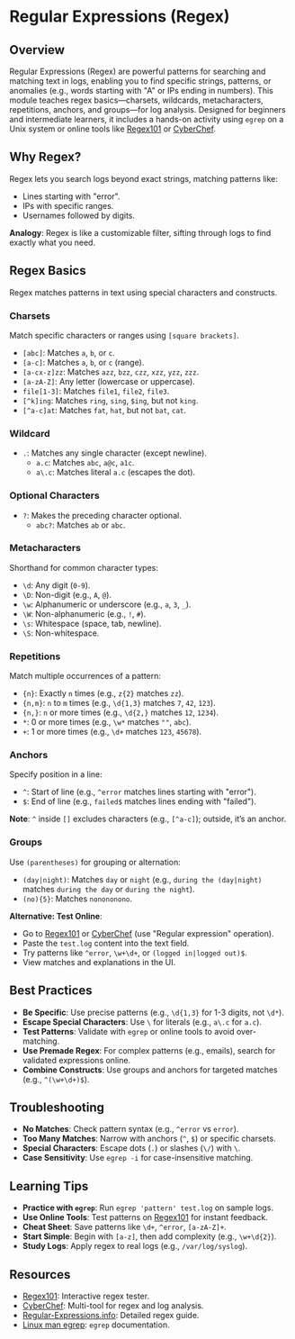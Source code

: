 # Regular Expressions (Regex)

## Overview
Regular Expressions (Regex) are powerful patterns for searching and matching text in logs, enabling you to find specific strings, patterns, or anomalies (e.g., words starting with "A" or IPs ending in numbers). This module teaches regex basics—charsets, wildcards, metacharacters, repetitions, anchors, and groups—for log analysis. Designed for beginners and intermediate learners, it includes a hands-on activity using `egrep` on a Unix system or online tools like [Regex101](https://regex101.com/) or [CyberChef](https://gchq.github.io/CyberChef/).

## Why Regex?
Regex lets you search logs beyond exact strings, matching patterns like:
- Lines starting with "error".
- IPs with specific ranges.
- Usernames followed by digits.

**Analogy**: Regex is like a customizable filter, sifting through logs to find exactly what you need.

## Regex Basics
Regex matches patterns in text using special characters and constructs.

### Charsets
Match specific characters or ranges using `[square brackets]`.
- `[abc]`: Matches `a`, `b`, or `c`.
- `[a-c]`: Matches `a`, `b`, or `c` (range).
- `[a-cx-z]zz`: Matches `azz`, `bzz`, `czz`, `xzz`, `yzz`, `zzz`.
- `[a-zA-Z]`: Any letter (lowercase or uppercase).
- `file[1-3]`: Matches `file1`, `file2`, `file3`.
- `[^k]ing`: Matches `ring`, `sing`, `$ing`, but not `king`.
- `[^a-c]at`: Matches `fat`, `hat`, but not `bat`, `cat`.

### Wildcard
- `.`: Matches any single character (except newline).
  - `a.c`: Matches `abc`, `a@c`, `a1c`.
  - `a\.c`: Matches literal `a.c` (escapes the dot).

### Optional Characters
- `?`: Makes the preceding character optional.
  - `abc?`: Matches `ab` or `abc`.

### Metacharacters
Shorthand for common character types:
- `\d`: Any digit (`0-9`).
- `\D`: Non-digit (e.g., `A`, `@`).
- `\w`: Alphanumeric or underscore (e.g., `a`, `3`, `_`).
- `\W`: Non-alphanumeric (e.g., `!`, `#`).
- `\s`: Whitespace (space, tab, newline).
- `\S`: Non-whitespace.

### Repetitions
Match multiple occurrences of a pattern:
- `{n}`: Exactly `n` times (e.g., `z{2}` matches `zz`).
- `{n,m}`: `n` to `m` times (e.g., `\d{1,3}` matches `7`, `42`, `123`).
- `{n,}`: `n` or more times (e.g., `\d{2,}` matches `12`, `1234`).
- `*`: 0 or more times (e.g., `\w*` matches `""`, `abc`).
- `+`: 1 or more times (e.g., `\d+` matches `123`, `45678`).

### Anchors
Specify position in a line:
- `^`: Start of line (e.g., `^error` matches lines starting with "error").
- `$`: End of line (e.g., `failed$` matches lines ending with "failed").

**Note**: `^` inside `[]` excludes characters (e.g., `[^a-c]`); outside, it’s an anchor.

### Groups
Use `(parentheses)` for grouping or alternation:
- `(day|night)`: Matches `day` or `night` (e.g., `during the (day|night)` matches `during the day` or `during the night`).
- `(no){5}`: Matches `nonononono`.



**Alternative: Test Online**:
   - Go to [Regex101](https://regex101.com/) or [CyberChef](https://gchq.github.io/CyberChef/) (use "Regular expression" operation).
   - Paste the `test.log` content into the text field.
   - Try patterns like `^error`, `\w+\d+`, or `(logged in|logged out)$`.
   - View matches and explanations in the UI.

## Best Practices
- **Be Specific**: Use precise patterns (e.g., `\d{1,3}` for 1-3 digits, not `\d*`).
- **Escape Special Characters**: Use `\` for literals (e.g., `a\.c` for `a.c`).
- **Test Patterns**: Validate with `egrep` or online tools to avoid over-matching.
- **Use Premade Regex**: For complex patterns (e.g., emails), search for validated expressions online.
- **Combine Constructs**: Use groups and anchors for targeted matches (e.g., `^(\w+\d+)$`).

## Troubleshooting
- **No Matches**: Check pattern syntax (e.g., `^error` vs `error`).
- **Too Many Matches**: Narrow with anchors (`^`, `$`) or specific charsets.
- **Special Characters**: Escape dots (`.`) or slashes (`\/`) with `\`.
- **Case Sensitivity**: Use `egrep -i` for case-insensitive matching.

## Learning Tips
- **Practice with `egrep`**: Run `egrep 'pattern' test.log` on sample logs.
- **Use Online Tools**: Test patterns on [Regex101](https://regex101.com/) for instant feedback.
- **Cheat Sheet**: Save patterns like `\d+`, `^error`, `[a-zA-Z]+`.
- **Start Simple**: Begin with `[a-z]`, then add complexity (e.g., `\w+\d{2}`).
- **Study Logs**: Apply regex to real logs (e.g., `/var/log/syslog`).

## Resources
- [Regex101](https://regex101.com/): Interactive regex tester.
- [CyberChef](https://gchq.github.io/CyberChef/): Multi-tool for regex and log analysis.
- [Regular-Expressions.info](https://www.regular-expressions.info/): Detailed regex guide.
- [Linux man egrep](https://man7.org/linux/man-pages/man1/grep.1.html): `egrep` documentation.

